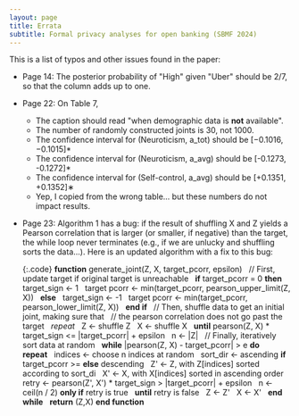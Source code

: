 ```yaml
---
layout: page
title: Errata
subtitle: Formal privacy analyses for open banking (SBMF 2024)
---
```


<style>
  .code {
    white-space: pre-wrap;
  }

  .code.wrap-indent {
    text-indent: -5rem;
    padding-left: 5rem;
  }

  .join-top {
    margin-top: 0;
  }

  .join-bottom {
    margin-bottom: 0;
  }
</style>

This is a list of typos and other issues found in the paper:

* Page 14: The posterior probability of "High" given "Uber" should be 2/7, so that the column adds up to one.  

* Page 22: On Table 7,
  - The caption should read "when demographic data is **not** available".
  - The number of randomly constructed joints is 30, not 1000.
  - The confidence interval for (Neuroticism, a_tot) should be \[−0.1016, −0.1015\]*
  - The confidence interval for (Neuroticism, a_avg) should be \[-0.1273, -0.1272\]*
  - The confidence interval for (Self-control, a_avg) should be \[+0.1351, +0.1352\]∗
  - Yep, I copied from the wrong table... but these numbers do not impact results.  

* Page 23: Algorithm 1 has a bug: if the result of shuffling X and Z
    yields a Pearson correlation that is larger (or smaller, if negative) than the target,
    the while loop never terminates (e.g., if we are unlucky and shuffling sorts the data...).
    Here is an updated algorithm with a fix to this bug:

    {:.code}
    **function** generate_joint(Z, X, target_pcorr, epsilon)
    &nbsp; // First, update target if original target is unreachable
    &nbsp; **if** target_pcorr = 0 **then**
    &nbsp;   target_sign <- 1
    &nbsp;   target pcorr <- min(target_pcorr, pearson_upper_limit(Z, X))
    &nbsp; **else**
    &nbsp;   target_sign <- -1
    &nbsp;   target pcorr <- min(target_pcorr, pearson_lower_limit(Z, X))
    &nbsp; **end if**
    &nbsp; // Then, shuffle data to get an initial joint, making sure that
    &nbsp; // the pearson correlation does not go past the target
    &nbsp;  *repeat*
    &nbsp;   Z <- shuffle Z
    &nbsp;   X <- shuffle X
    &nbsp; **until** pearson(Z, X) * target_sign <= |target_pcorr| + epsilon
    &nbsp; n <- |Z|
    &nbsp; // Finally, iteratively sort data at random
    &nbsp; **while** |pearson(Z, X) - target_pcorr| > e **do**
    &nbsp;   **repeat**
    &nbsp;     indices <- choose n indices at random
    &nbsp;     sort_dir <- ascending **if** target_pcorr >= **else** descending
    &nbsp;     Z' <- Z, with Z\[indices\] sorted according to sort_di
    &nbsp;     X' <- X, with X\[indices\] sorted in ascending order
    &nbsp;     retry <- pearson(Z', X') * target_sign > |target_pcorr| + epsilon
    &nbsp;     n <- ceil(n / 2) **only if** retry is true
    &nbsp;   **until** retry is false
    &nbsp;   Z <- Z'
    &nbsp;   X <- X'
    &nbsp; **end while**
    &nbsp; **return** (Z,X)
    **end function**
